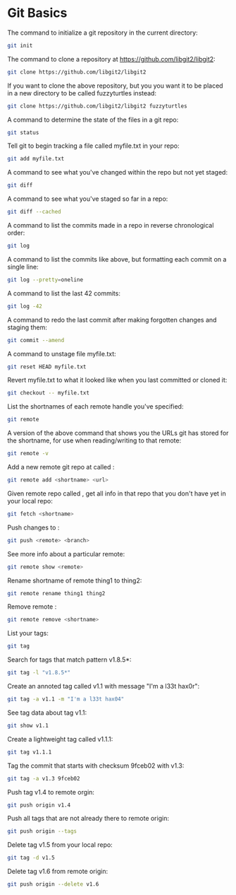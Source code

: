 # Git Basics

The command to initialize a git repository in the current directory:
```bash
git init
```
The command to clone a repository at https://github.com/libgit2/libgit2:
```bash
git clone https://github.com/libgit2/libgit2
```
If you want to clone the above repository, but you you want it to be placed in a new directory to be called fuzzyturtles instead:
```bash
git clone https://github.com/libgit2/libgit2 fuzzyturtles
```
A command to determine the state of the files in a git repo:
```bash
git status
```
Tell git to begin tracking a file called myfile.txt in your repo:
```bash
git add myfile.txt
```
A command to see what you've changed within the repo but not yet staged:
```bash
git diff
```
A command to see what you've staged so far in a repo:
```bash 
git diff --cached
```
A command to list the commits made in a repo in reverse chronological order:
```bash
git log
```
A command to list the commits like above, but formatting each commit on a single line:
```bash
git log --pretty=oneline
```
A command to list the last 42 commits:
```bash
git log -42
```
A command to redo the last commit after making forgotten changes and staging them:
```bash
git commit --amend
```
A command to unstage file myfile.txt:
```bash
git reset HEAD myfile.txt
```
Revert myfile.txt to what it looked like when you last committed or cloned it:
```bash
git checkout -- myfile.txt
```
List the shortnames of each remote handle you've specified:
```bash
git remote
```
A version of the above command that shows you the URLs git has stored for the shortname, for use when reading/writing to that remote:
```bash
git remote -v
```
Add a new remote git repo at <url> called <shortname>:
```bash
git remote add <shortname> <url>
```
Given remote repo called <shortname>, get all info in that repo that you don't have yet in your local repo:
```bash
git fetch <shortname>
```
Push changes to <remote> <branch>:
```bash
git push <remote> <branch>
```
See more info about a particular remote:
```bash
git remote show <remote>
```
Rename shortname of remote thing1 to thing2:
```bash
git remote rename thing1 thing2
```
Remove remote <shortname>:
```bash
git remote remove <shortname>
```
List your tags:
```bash
git tag
```
Search for tags that match pattern v1.8.5*:
```bash
git tag -l "v1.8.5*"
```
Create an annoted tag called v1.1 with message "I'm a l33t hax0r":
```bash
git tag -a v1.1 -m "I'm a l33t hax04"
```
See tag data about tag v1.1:
```bash
git show v1.1
```
Create a lightweight tag called v1.1.1:
```bash
git tag v1.1.1
```
Tag the commit that starts with checksum 9fceb02 with v1.3:
```bash
git tag -a v1.3 9fceb02
```
Push tag v1.4 to remote orgin:
```bash
git push origin v1.4
```
Push all tags that are not already there to remote origin:
```bash
git push origin --tags
```
Delete tag v1.5 from your local repo:
```bash
git tag -d v1.5
```
Delete tag v1.6 from remote origin:
```bash
git push origin --delete v1.6
```

